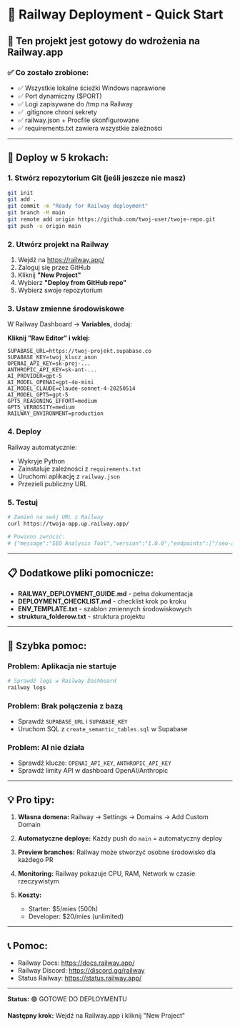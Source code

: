 # 🚂 Railway Deployment - Quick Start

## 🎯 Ten projekt jest gotowy do wdrożenia na Railway.app

### ✅ Co zostało zrobione:
- ✅ Wszystkie lokalne ścieżki Windows naprawione
- ✅ Port dynamiczny ($PORT)
- ✅ Logi zapisywane do /tmp na Railway
- ✅ .gitignore chroni sekrety
- ✅ railway.json + Procfile skonfigurowane
- ✅ requirements.txt zawiera wszystkie zależności

---

## 🚀 Deploy w 5 krokach:

### 1. Stwórz repozytorium Git (jeśli jeszcze nie masz)
```bash
git init
git add .
git commit -m "Ready for Railway deployment"
git branch -M main
git remote add origin https://github.com/twoj-user/twoje-repo.git
git push -u origin main
```

### 2. Utwórz projekt na Railway
1. Wejdź na https://railway.app/
2. Zaloguj się przez GitHub
3. Kliknij **"New Project"**
4. Wybierz **"Deploy from GitHub repo"**
5. Wybierz swoje repozytorium

### 3. Ustaw zmienne środowiskowe
W Railway Dashboard → **Variables**, dodaj:

**Kliknij "Raw Editor" i wklej:**
```
SUPABASE_URL=https://twoj-projekt.supabase.co
SUPABASE_KEY=twoj_klucz_anon
OPENAI_API_KEY=sk-proj-...
ANTHROPIC_API_KEY=sk-ant-...
AI_PROVIDER=gpt-5
AI_MODEL_OPENAI=gpt-4o-mini
AI_MODEL_CLAUDE=claude-sonnet-4-20250514
AI_MODEL_GPT5=gpt-5
GPT5_REASONING_EFFORT=medium
GPT5_VERBOSITY=medium
RAILWAY_ENVIRONMENT=production
```

### 4. Deploy
Railway automatycznie:
- Wykryje Python
- Zainstaluje zależności z `requirements.txt`
- Uruchomi aplikację z `railway.json`
- Przezieli publiczny URL

### 5. Testuj
```bash
# Zamień na swój URL z Railway
curl https://twoja-app.up.railway.app/

# Powinno zwrócić:
# {"message":"SEO Analysis Tool","version":"1.0.0","endpoints":["/seo-analysis"]}
```

---

## 📋 Dodatkowe pliki pomocnicze:

- **RAILWAY_DEPLOYMENT_GUIDE.md** - pełna dokumentacja
- **DEPLOYMENT_CHECKLIST.md** - checklist krok po kroku
- **ENV_TEMPLATE.txt** - szablon zmiennych środowiskowych
- **struktura_folderow.txt** - struktura projektu

---

## 🐛 Szybka pomoc:

### Problem: Aplikacja nie startuje
```bash
# Sprawdź logi w Railway Dashboard
railway logs
```

### Problem: Brak połączenia z bazą
- Sprawdź `SUPABASE_URL` i `SUPABASE_KEY`
- Uruchom SQL z `create_semantic_tables.sql` w Supabase

### Problem: AI nie działa
- Sprawdź klucze: `OPENAI_API_KEY`, `ANTHROPIC_API_KEY`
- Sprawdź limity API w dashboard OpenAI/Anthropic

---

## 💡 Pro tipy:

1. **Własna domena:**
   Railway → Settings → Domains → Add Custom Domain

2. **Automatyczne deploye:**
   Każdy push do `main` = automatyczny deploy

3. **Preview branches:**
   Railway może stworzyć osobne środowisko dla każdego PR

4. **Monitoring:**
   Railway pokazuje CPU, RAM, Network w czasie rzeczywistym

5. **Koszty:**
   - Starter: $5/mies (500h)
   - Developer: $20/mies (unlimited)

---

## 📞 Pomoc:

- Railway Docs: https://docs.railway.app/
- Railway Discord: https://discord.gg/railway
- Status Railway: https://status.railway.app/

---

**Status:** 🟢 GOTOWE DO DEPLOYMENTU

**Następny krok:** Wejdź na Railway.app i kliknij "New Project"

